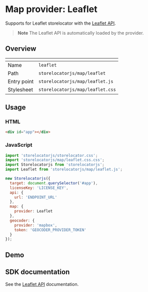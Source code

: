 # Map provider: Leaflet

Supports for Leaflet storelocator with the [Leaflet API](https://leafletjs.com/reference.html).

> **Note** The Leaflet API is automatically loaded by the provider.

## Overview

| <!-- -->    | <!-- -->                         |
| ----------- | -------------------------------- |
| Name        | `leaflet`                        |
| Path        | `storelocatorjs/map/leaflet`     |
| Entry point | `storelocatorjs/map/leaflet.js`  |
| Stylesheet  | `storelocatorjs/map/leaflet.css` |

## Usage

### HTML

```html
<div id="app"></div>
```

### JavaScript

```javascript
import 'storelocatorjs/storelocator.css';
import 'storelocatorjs/map/leaflet.css.css';
import Storelocatorjs from 'storelocatorjs';
import Leaflet from 'storelocatorjs/map/leaflet.js';

new Storelocatorjs({
  target: document.querySelector('#app'),
  licenseKey: 'LICENSE_KEY',
  api: {
    url: 'ENDPOINT_URL'
  },
  map: {
    provider: Leaflet
  },
  geocoder: {
    provider: 'mapbox',
    token: 'GEOCODER_PROVIDER_TOKEN'
  }
});
```

## Demo

<!-- See the [Youtube provider](https://glitch.com/edit/#!/vlitejs-youtube-video?previewSize=50&attributionHidden=false&sidebarCollapsed=false&path=index.html&previewFirst=false) demo. -->

## SDK documentation

See the [Leaflet API](https://leafletjs.com/reference.html) documentation.
